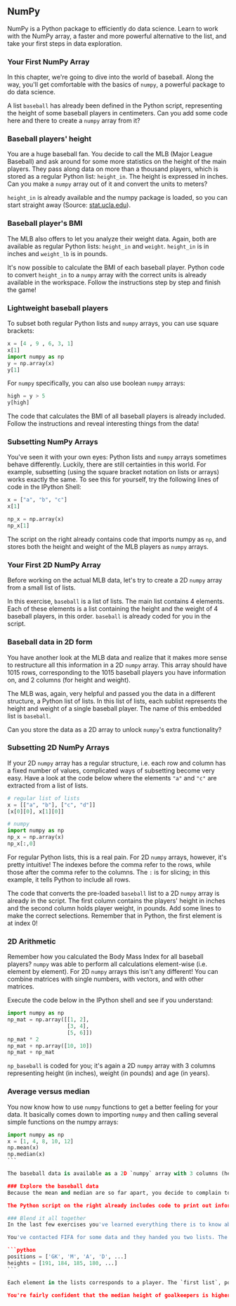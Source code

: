 ## NumPy
NumPy is a Python package to efficiently do data science. Learn to work with the NumPy array, a faster and more powerful alternative to the list, and take your first steps in data exploration.

### Your First NumPy Array
In this chapter, we're going to dive into the world of baseball. Along the way, you'll get comfortable with the basics of `numpy`, a powerful package to do data science.

A list `baseball` has already been defined in the Python script, representing the height of some baseball players in centimeters. Can you add some code here and there to create a `numpy` array from it?

### Baseball players' height
You are a huge baseball fan. You decide to call the MLB (Major League Baseball) and ask around for some more statistics on the height of the main players. They pass along data on more than a thousand players, which is stored as a regular Python list: `height_in`. The height is expressed in inches. Can you make a `numpy` array out of it and convert the units to meters?

`height_in` is already available and the numpy package is loaded, so you can start straight away (Source: [stat.ucla.edu](http://wiki.stat.ucla.edu/socr/index.php/SOCR_Data_MLB_HeightsWeights)).

### Baseball player's BMI
The MLB also offers to let you analyze their weight data. Again, both are available as regular Python lists: `height_in` and `weight`. `height_in` is in inches and `weight_lb` is in pounds.

It's now possible to calculate the BMI of each baseball player. Python code to convert `height_in` to a `numpy` array with the correct units is already available in the workspace. Follow the instructions step by step and finish the game!

### Lightweight baseball players
To subset both regular Python lists and `numpy` arrays, you can use square brackets:

```python
x = [4 , 9 , 6, 3, 1]
x[1]
import numpy as np
y = np.array(x)
y[1]
```

For `numpy` specifically, you can also use boolean `numpy` arrays:

```python
high = y > 5
y[high]
```

The code that calculates the BMI of all baseball players is already included. Follow the instructions and reveal interesting things from the data!

### Subsetting NumPy Arrays
You've seen it with your own eyes: Python lists and `numpy` arrays sometimes behave differently. Luckily, there are still certainties in this world. For example, subsetting (using the square bracket notation on lists or arrays) works exactly the same. To see this for yourself, try the following lines of code in the IPython Shell:

```python
x = ["a", "b", "c"]
x[1]

np_x = np.array(x)
np_x[1]
```

The script on the right already contains code that imports numpy as `np`, and stores both the height and weight of the MLB players as `numpy` arrays.

### Your First 2D NumPy Array
Before working on the actual MLB data, let's try to create a 2D `numpy` array from a small list of lists.

In this exercise, `baseball` is a list of lists. The main list contains 4 elements. Each of these elements is a list containing the height and the weight of 4 baseball players, in this order. `baseball` is already coded for you in the script.

### Baseball data in 2D form
You have another look at the MLB data and realize that it makes more sense to restructure all this information in a 2D `numpy` array. This array should have 1015 rows, corresponding to the 1015 baseball players you have information on, and 2 columns (for height and weight).

The MLB was, again, very helpful and passed you the data in a different structure, a Python list of lists. In this list of lists, each sublist represents the height and weight of a single baseball player. The name of this embedded list is `baseball`.

Can you store the data as a 2D array to unlock `numpy`'s extra functionality?

### Subsetting 2D NumPy Arrays
If your 2D `numpy` array has a regular structure, i.e. each row and column has a fixed number of values, complicated ways of subsetting become very easy. Have a look at the code below where the elements `"a"` and `"c"` are extracted from a list of lists.

```python
# regular list of lists
x = [["a", "b"], ["c", "d"]]
[x[0][0], x[1][0]]

# numpy
import numpy as np
np_x = np.array(x)
np_x[:,0]
```

For regular Python lists, this is a real pain. For 2D `numpy` arrays, however, it's pretty intuitive! The indexes before the comma refer to the rows, while those after the comma refer to the columns. The `:` is for slicing; in this example, it tells Python to include all rows.

The code that converts the pre-loaded `baseball` list to a 2D `numpy` array is already in the script. The first column contains the players' height in inches and the second column holds player weight, in pounds. Add some lines to make the correct selections. Remember that in Python, the first element is at index 0!

### 2D Arithmetic
Remember how you calculated the Body Mass Index for all baseball players? `numpy` was able to perform all calculations element-wise (i.e. element by element). For 2D `numpy` arrays this isn't any different! You can combine matrices with single numbers, with vectors, and with other matrices.

Execute the code below in the IPython shell and see if you understand:

```python
import numpy as np
np_mat = np.array([[1, 2],
                   [3, 4],
                   [5, 6]])
np_mat * 2
np_mat + np.array([10, 10])
np_mat + np_mat
```

`np_baseball` is coded for you; it's again a 2D `numpy` array with 3 columns representing height (in inches), weight (in pounds) and age (in years).

### Average versus median
You now know how to use `numpy` functions to get a better feeling for your data. It basically comes down to importing `numpy` and then calling several simple functions on the numpy arrays:

````python
import numpy as np
x = [1, 4, 8, 10, 12]
np.mean(x)
np.median(x)
```

The baseball data is available as a 2D `numpy` array with 3 columns (height, weight, age) and 1015 rows. The name of this `numpy` array is `np_baseball`. After restructuring the data, however, you notice that some height values are abnormally high. Follow the instructions and discover which summary statistic is best suited if you're dealing with so-called *outliers*.

### Explore the baseball data
Because the mean and median are so far apart, you decide to complain to the MLB. They find the error and send the corrected data over to you. It's again available as a 2D Numpy array `np_baseball`, with three columns.

The Python script on the right already includes code to print out informative messages with the different summary statistics. Can you finish the job?

### Blend it all together
In the last few exercises you've learned everything there is to know about heights and weights of baseball players. Now it's time to dive into another sport: soccer.

You've contacted FIFA for some data and they handed you two lists. The lists are the following:

```python
positions = ['GK', 'M', 'A', 'D', ...]
heights = [191, 184, 185, 180, ...]
```

Each element in the lists corresponds to a player. The `first list`, positions, contains strings representing each player's position. The possible positions are: `'GK'` (goalkeeper), `'M'` (midfield), `'A'` (attack) and `'D'` (defense). The second list, `heights`, contains integers representing the height of the player in cm. The first player in the lists is a goalkeeper and is pretty tall (191 cm).

You're fairly confident that the median height of goalkeepers is higher than that of other players on the soccer field. Some of your friends don't believe you, so you are determined to show them using the data you received from FIFA and your newly acquired Python skills.
